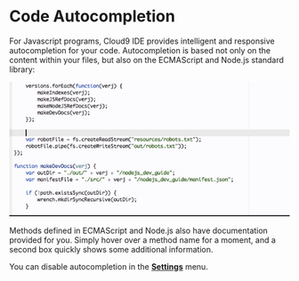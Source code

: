 # Code Autocompletion

For Javascript programs, Cloud9 IDE provides intelligent and responsive autocompletion for your code. Autocompletion is based not only on the content within your files, but also on the ECMAScript and Node.js standard library:

![Autocompletion sample](./resources/anims/autocompletion.gif)

Methods defined in ECMAScript and Node.js also have documentation provided for you. Simply hover over a method name for a moment, and a second box quickly shows some additional information.

You can disable autocompletion in the [**Settings**](./ide_preferences.html) menu.